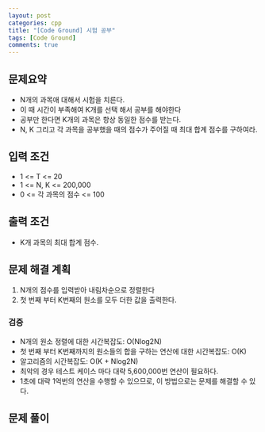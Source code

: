 ```yaml
---
layout: post
categories: cpp
title: "[Code Ground] 시험 공부"
tags: [Code Ground]
comments: true
---
```


## 문제요약
- N개의 과목애 대해서 시험을 치른다.
- 이 때 시간이 부족해여 K개를 선택 해서 공부를 해야한다
- 공부만 한다면 K개의 과목은 항상 동일한 점수를 받는다.
- N, K 그리고 각 과목을 공부했을 때의 점수가 주어질 때 최대 합계 점수를 구하여라.

## 입력 조건
- 1 <= T <= 20
- 1 <= N, K <= 200,000
- 0 <= 각 과목의 점수 <= 100

## 출력 조건
- K개 과목의 최대 합계 점수.

## 문제 해결 계획
1. N개의 점수를 입력받아 내림차순으로 정렬한다
2. 첫 번째 부터 K번째의 원소를 모두 더한 값을 출력한다.

### 검증
- N개의 원소 정렬에 대한 시간복잡도: O(Nlog2N)
- 첫 번째 부터 K번째까지의 원소들의 합을 구하는 연산에 대한 시간복잡도: O(K)
- 알고리즘의 시간복잡도: O(K + Nlog2N)
- 최악의 경우 테스트 케이스 마다 대략 5,600,000번 연산이 필요하다.
- 1초에 대략 1억번의 연산을 수행할 수 있으므로, 이 방법으로는 문제를 해결할 수 있다.

## 문제 풀이
<script src="https://gist.github.com/Junhyeon2/071a10ca1a74e48291333610672aa5bf.js"></script>
